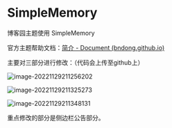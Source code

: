 # SimpleMemory

博客园主题使用 SimpleMemory

官方主题帮助文档：[简介 - Document (bndong.github.io)](https://bndong.github.io/Cnblogs-Theme-SimpleMemory/v2/#/)

主要对三部分进行修改：（代码会上传至github上）

![image-20221129211256202](https://cdn.jsdelivr.net/gh/ChaunceyKong/PicGo_img@main/img/202211292112330.png)

![image-20221129211325273](https://cdn.jsdelivr.net/gh/ChaunceyKong/PicGo_img@main/img/202211292113371.png)

![image-20221129211348131](https://cdn.jsdelivr.net/gh/ChaunceyKong/PicGo_img@main/img/202211292113207.png)

重点修改的部分是侧边栏公告部分。

